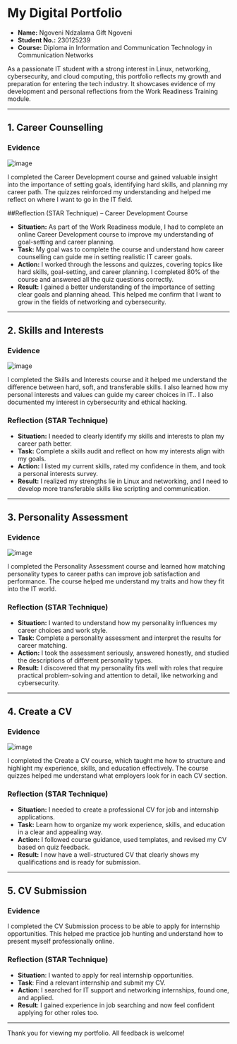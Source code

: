 # My Digital Portfolio 

- **Name:** Ngoveni Ndzalama Gift Ngoveni
- **Student No.:** 230125239
- **Course:** Diploma in Information and Communication Technology in Communication Networks

As a passionate IT student with a strong interest in Linux, networking, cybersecurity, and cloud computing, this portfolio reflects my growth and preparation for entering the tech industry. It showcases evidence of my development and personal reflections from the Work Readiness Training module.

---

## 1. Career Counselling

### Evidence
![image](https://github.com/user-attachments/assets/ece7225c-cc09-4af4-9d7c-49588275c880)

I completed the Career Development course and gained valuable insight into the importance of setting goals, identifying hard skills, and planning my career path. The quizzes reinforced my understanding and helped me reflect on where I want to go in the IT field.



##Reflection (STAR Technique) – Career Development Course
   - **Situation:** As part of the Work Readiness module, I had to complete an online Career Development course to improve my understanding of goal-setting and career planning.
   - **Task:** My goal was to complete the course and understand how career counselling can guide me in setting realistic IT career goals.
   - **Action:** I worked through the lessons and quizzes, covering topics like hard skills, goal-setting, and career planning. I completed 80% of the course and answered all the quiz questions correctly.
   - **Result:** I gained a better understanding of the importance of setting clear goals and planning ahead. This helped me confirm that I want to grow in the fields of networking and cybersecurity.

---

## 2. Skills and Interests

### Evidence
![image](https://github.com/user-attachments/assets/9621d4f8-e407-40a2-808d-e7ce45cf599a)

I completed the Skills and Interests course and it helped me understand the difference between hard, soft, and transferable skills. I also learned how my personal interests and values can guide my career choices in IT.. I also documented my interest in cybersecurity and ethical hacking.



### Reflection (STAR Technique)
  - **Situation:** I needed to clearly identify my skills and interests to plan my career path better.
  - **Task:** Complete a skills audit and reflect on how my interests align with my goals.
  - **Action:** I listed my current skills, rated my confidence in them, and took a personal interests survey.
  - **Result:** I realized my strengths lie in Linux and networking, and I need to develop more transferable skills like scripting and communication.

---

## 3. Personality Assessment

### Evidence
![image](https://github.com/user-attachments/assets/b833f497-6e73-4d5a-a5d9-84f56dfffdc4)

I completed the Personality Assessment course and learned how matching personality types to career paths can improve job satisfaction and performance. The course helped me understand my traits and how they fit into the IT world.



### Reflection (STAR Technique)
- **Situation:** I wanted to understand how my personality influences my career choices and work style.
- **Task:** Complete a personality assessment and interpret the results for career matching.
- **Action:** I took the assessment seriously, answered honestly, and studied the descriptions of different personality types.
- **Result:** I discovered that my personality fits well with roles that require practical problem-solving and attention to detail, like networking and cybersecurity.

---

## 4. Create a CV

### Evidence
![image](https://github.com/user-attachments/assets/f80a4b5b-3088-48ae-b883-0f6ea124d7d6)

I completed the Create a CV course, which taught me how to structure and highlight my experience, skills, and education effectively. The course quizzes helped me understand what employers look for in each CV section.



### Reflection (STAR Technique)
- **Situation:** I needed to create a professional CV for job and internship applications.
- **Task:** Learn how to organize my work experience, skills, and education in a clear and appealing way.
- **Action:** I followed course guidance, used templates, and revised my CV based on quiz feedback.
- **Result:** I now have a well-structured CV that clearly shows my qualifications and is ready for submission.

---

## 5. CV Submission

### Evidence
I completed the CV Submission process to be able to apply for internship opportunities. This helped me practice job hunting and understand how to present myself professionally online.



### Reflection (STAR Technique)
- **Situation**: I wanted to apply for real internship opportunities.
- **Task**: Find a relevant internship and submit my CV.
- **Action**: I searched for IT support and networking internships, found one, and applied.
- **Result**: I gained experience in job searching and now feel confident applying for other roles too.

---

Thank you for viewing my portfolio. All feedback is welcome!
